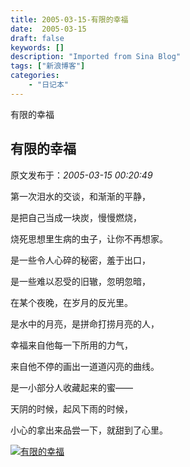 ```yaml
---
title: 2005-03-15-有限的幸福
date:  2005-03-15
draft: false
keywords: []
description: "Imported from Sina Blog"
tags: ["新浪博客"]
categories: 
    - "日记本"
---
```

有限的幸福
## 有限的幸福

 原文发布于：*2005-03-15 00:20:49*

第一次泪水的交谈，和渐渐的平静，

是把自己当成一块炭，慢慢燃烧，

烧死思想里生病的虫子，让你不再想家。

是一些令人心碎的秘密，羞于出口，

是一些难以忍受的旧辙，忽明忽暗，

在某个夜晚，在岁月的反光里。

是水中的月亮，是拼命打捞月亮的人，

幸福来自他每一下所用的力气，

来自他不停的画出一道道闪亮的曲线。

是一小部分人收藏起来的蜜——

天阴的时候，起风下雨的时候，

小心的拿出来品尝一下，就甜到了心里。

[![有限的幸福](http://s14.sinaimg.cn/middle/6983393849da9958a19fd&amp;690)](http://s8.sinaimg.cn/middle/6983393849da9955f2497&amp;690)


